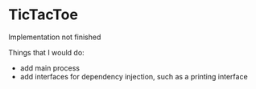 # TicTacToe

Implementation not finished

Things that I would do:
- add main process
- add interfaces for dependency injection, such as a printing interface
